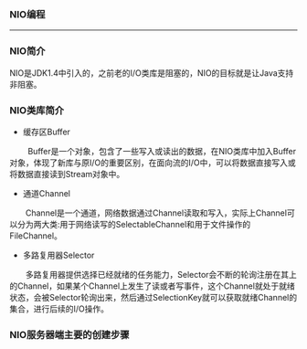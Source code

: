### NIO编程 ###
---

### NIO简介

NIO是JDK1.4中引入的，之前老的I/O类库是阻塞的，NIO的目标就是让Java支持非阻塞。

### NIO类库简介


* 缓存区Buffer


&emsp;&emsp; Buffer是一个对象，包含了一些写入或读出的数据，在NIO类库中加入Buffer对象，体现了新库与原I/O的重要区别，在面向流的I/O中，可以将数据直接写入或将数据直接读到Stream对象中。

* 通道Channel

&emsp;&emsp;Channel是一个通道，网络数据通过Channel读取和写入，实际上Channel可以分为两大类:用于网络读写的SelectableChannel和用于文件操作的FileChannel。

* 多路复用器Selector

&emsp;&emsp;多路复用器提供选择已经就绪的任务能力，Selector会不断的轮询注册在其上的Channel，如果某个Channel上发生了读或者写事件，这个Channel就处于就绪状态，会被Selector轮询出来，然后通过SelectionKey就可以获取就绪Channel的集合，进行后续的I/O操作。


### NIO服务器端主要的创建步骤
